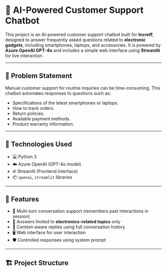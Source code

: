 # 💬 AI-Powered Customer Support Chatbot

This project is an AI-powered customer support chatbot built for **Increff**, designed to answer frequently asked questions related to **electronic gadgets**, including smartphones, laptops, and accessories. It is powered by **Azure OpenAI GPT-4o** and includes a simple web interface using **Streamlit** for live interaction.

---

## 📌 Problem Statement

Manual customer support for routine inquiries can be time-consuming. This chatbot automates responses to questions such as:

- Specifications of the latest smartphones or laptops.
- How to track orders.
- Return policies.
- Available payment methods.
- Product warranty information.

---

## 🧠 Technologies Used

- 💻 Python 3
- ☁️ Azure OpenAI (GPT-4o model)
- 🌐 Streamlit (Frontend Interface)
- 📦 `openai`, `streamlit` libraries

---
## 🚀 Features

- 🔁 Multi-turn conversation support (remembers past interactions in session)
- 🎯 Answers limited to **electronics-related topics** only
- 🧠 Context-aware replies using full conversation history
- 🖥️ Web interface for user interaction
- 🛡️ Controlled responses using system prompt

---

## 🏗️ Project Structure

